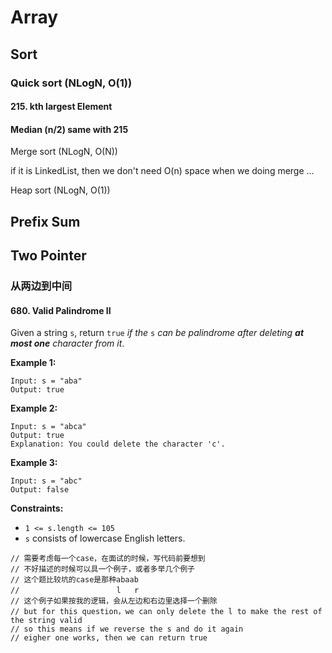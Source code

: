 # Array

## Sort&#x20;

### Quick sort  (NLogN, O(1))

#### 215. kth largest Element

#### Median (n/2) same with 215

Merge sort (NLogN, O(N))

if it is LinkedList, then we don't need O(n) space when we doing merge ...&#x20;

Heap sort (NLogN, O(1))

## Prefix Sum

## Two Pointer

### 从两边到中间

#### 680. Valid Palindrome II



Given a string `s`, return `true` _if the_ `s` _can be palindrome after deleting **at most one** character from it_.

&#x20;

**Example 1:**

```
Input: s = "aba"
Output: true
```

**Example 2:**

```
Input: s = "abca"
Output: true
Explanation: You could delete the character 'c'.
```

**Example 3:**

```
Input: s = "abc"
Output: false
```

&#x20;

**Constraints:**

* `1 <= s.length <= 105`
* `s` consists of lowercase English letters.

```
// 需要考虑每一个case，在面试的时候，写代码前要想到
// 不好描述的时候可以具一个例子，或者多举几个例子
// 这个题比较坑的case是那种abaab
//                  　  l   r
// 这个例子如果按我的逻辑，会从左边和右边里选择一个删除
// but for this question，we can only delete the l to make the rest of the string valid 
// so this means if we reverse the s and do it again
// eigher one works, then we can return true

```
